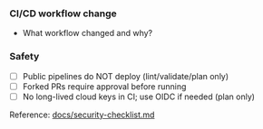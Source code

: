 ### CI/CD workflow change
- What workflow changed and why?

### Safety
- [ ] Public pipelines do NOT deploy (lint/validate/plan only)
- [ ] Forked PRs require approval before running
- [ ] No long-lived cloud keys in CI; use OIDC if needed (plan only)

Reference: [docs/security-checklist.md](docs/security-checklist.md)
